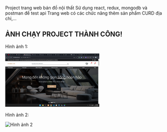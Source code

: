Project trang web bán đồ nội thất
Sử dụng react, redux, mongodb và postman để test api
Trang web có các chức năng thêm sản phẩm CURD địa chỉ,...

## ẢNH CHẠY PROJECT THÀNH CÔNG!

<p>Hình ảnh 1:</p>
<img src="./client/src/assets/screen/img1.png" alt="Hình ảnh 1" width="300"/>

<p>Hình ảnh 2:</p>
<img src="./images/image2.jpg" alt="Hình ảnh 2" width="300"/>
